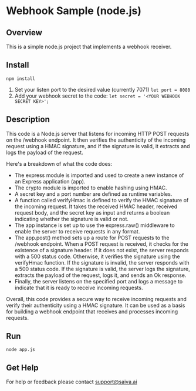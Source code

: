 # Webhook Sample (node.js)

## Overview
This is a simple node.js project that implements a webhook receiver. 

## Install
`npm install`

1. Set your listen port to the desired value (currently 7071)
`let port = 8080
`
2. Add your webhook secret to the code: 
`let secret = '<YOUR WEBHOOK SECRET KEY>';
`

## Description

This code is a Node.js server that listens for incoming HTTP POST requests on the /webhook endpoint. It then verifies the authenticity of the incoming request using a HMAC signature, and if the signature is valid, it extracts and logs the payload of the request.

Here's a breakdown of what the code does:

- The express module is imported and used to create a new instance of an Express application (app).
- The crypto module is imported to enable hashing using HMAC.
- A secret key and a port number are defined as runtime variables.
- A function called verifyHmac is defined to verify the HMAC signature of the incoming request. It takes the received HMAC header, received request body, and the secret key as input and returns a boolean indicating whether the signature is valid or not.
- The app instance is set up to use the express.raw() middleware to enable the server to receive requests in any format.
- The app.post() method sets up a route for POST requests to the /webhook endpoint. When a POST request is received, it checks for the existence of a signature header. If it does not exist, the server responds with a 500 status code. Otherwise, it verifies the signature using the verifyHmac function. If the signature is invalid, the server responds with a 500 status code. If the signature is valid, the server logs the signature, extracts the payload of the request, logs it, and sends an Ok response.
- Finally, the server listens on the specified port and logs a message to indicate that it is ready to receive incoming requests. 

Overall, this code provides a secure way to receive incoming requests and verify their authenticity using a HMAC signature. It can be used as a basis for building a webhook endpoint that receives and processes incoming requests.

## Run
`node app.js`

## Get Help
For help or feedback please contact support@saiva.ai
